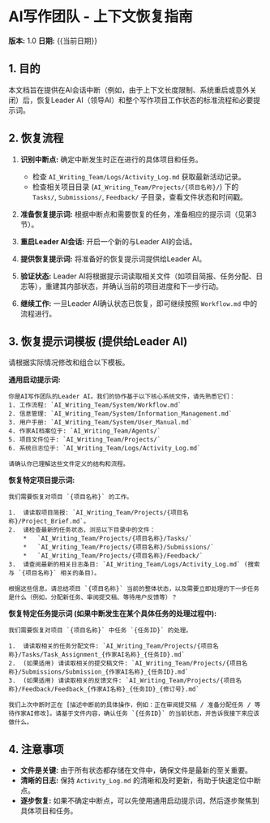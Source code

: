# AI写作团队 - 上下文恢复指南

**版本:** 1.0
**日期:** {{当前日期}}

## 1. 目的

本文档旨在提供在AI会话中断（例如，由于上下文长度限制、系统重启或意外关闭）后，恢复Leader AI（领导AI）和整个写作项目工作状态的标准流程和必要提示词。

## 2. 恢复流程

1.  **识别中断点:** 确定中断发生时正在进行的具体项目和任务。
    *   检查 `AI_Writing_Team/Logs/Activity_Log.md` 获取最新活动记录。
    *   检查相关项目目录 (`AI_Writing_Team/Projects/{项目名称}/`) 下的 `Tasks/`, `Submissions/`, `Feedback/` 子目录，查看文件状态和时间戳。

2.  **准备恢复提示词:** 根据中断点和需要恢复的任务，准备相应的提示词（见第3节）。

3.  **重启Leader AI会话:** 开启一个新的与Leader AI的会话。

4.  **提供恢复提示词:** 将准备好的恢复提示词提供给Leader AI。

5.  **验证状态:** Leader AI将根据提示词读取相关文件（如项目简报、任务分配、日志等），重建其内部状态，并确认当前的项目进度和下一步行动。

6.  **继续工作:** 一旦Leader AI确认状态已恢复，即可继续按照 `Workflow.md` 中的流程进行。

## 3. 恢复提示词模板 (提供给Leader AI)

请根据实际情况修改和组合以下模板。

**通用启动提示词:**

```
你是AI写作团队的Leader AI。我们的协作基于以下核心系统文件，请先熟悉它们：
1. 工作流程: `AI_Writing_Team/System/Workflow.md`
2. 信息管理: `AI_Writing_Team/System/Information_Management.md`
3. 用户手册: `AI_Writing_Team/System/User_Manual.md`
4. 作家AI档案位于: `AI_Writing_Team/Agents/`
5. 项目文件位于: `AI_Writing_Team/Projects/`
6. 系统日志位于: `AI_Writing_Team/Logs/Activity_Log.md`

请确认你已理解这些文件定义的结构和流程。
```

**恢复特定项目提示词:**

```
我们需要恢复对项目 `{项目名称}` 的工作。

1.  请读取项目简报: `AI_Writing_Team/Projects/{项目名称}/Project_Brief.md`。
2.  请检查最新的任务状态，浏览以下目录中的文件：
    *   `AI_Writing_Team/Projects/{项目名称}/Tasks/`
    *   `AI_Writing_Team/Projects/{项目名称}/Submissions/`
    *   `AI_Writing_Team/Projects/{项目名称}/Feedback/`
3.  请查阅最新的相关日志条目: `AI_Writing_Team/Logs/Activity_Log.md` (搜索与 `{项目名称}` 相关的条目)。

根据这些信息，请总结项目 `{项目名称}` 当前的整体状态，以及需要立即处理的下一步任务是什么（例如，分配新任务、审阅提交稿、等待用户反馈等）？
```

**恢复特定任务提示词 (如果中断发生在某个具体任务的处理过程中):**

```
我们需要恢复对项目 `{项目名称}` 中任务 `{任务ID}` 的处理。

1.  请读取相关的任务分配文件: `AI_Writing_Team/Projects/{项目名称}/Tasks/Task_Assignment_{作家AI名称}_{任务ID}.md`
2.  (如果适用) 请读取相关的提交稿文件: `AI_Writing_Team/Projects/{项目名称}/Submissions/Submission_{作家AI名称}_{任务ID}.md`
3.  (如果适用) 请读取相关的反馈文件: `AI_Writing_Team/Projects/{项目名称}/Feedback/Feedback_{作家AI名称}_{任务ID}_{修订号}.md`

我们上次中断时正在 [描述中断前的具体操作，例如：正在审阅提交稿 / 准备分配任务 / 等待作家AI修改]。请基于文件内容，确认任务 `{任务ID}` 的当前状态，并告诉我接下来应该做什么。
```

## 4. 注意事项

*   **文件是关键:** 由于所有状态都存储在文件中，确保文件是最新的至关重要。
*   **清晰的日志:** 保持 `Activity_Log.md` 的清晰和及时更新，有助于快速定位中断点。
*   **逐步恢复:** 如果不确定中断点，可以先使用通用启动提示词，然后逐步聚焦到具体项目和任务。 